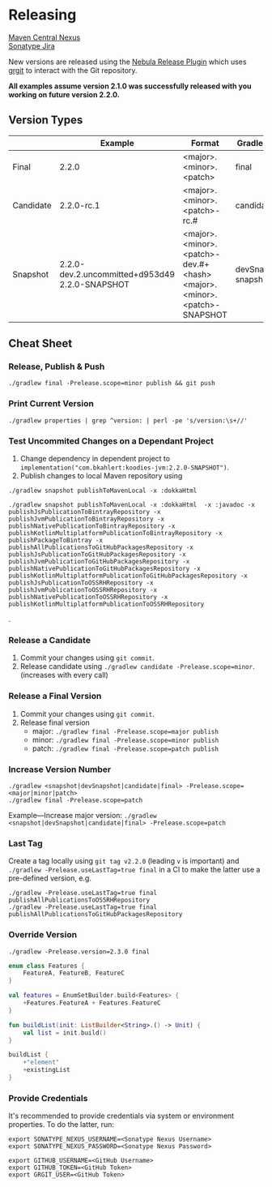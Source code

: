 # Releasing

[Maven Central Nexus](https://oss.sonatype.org/#welcome)  
[Sonatype Jira](https://issues.sonatype.org/secure/Dashboard.jspa)

New versions are released using the [Nebula Release Plugin](https://github.com/nebula-plugins/nebula-release-plugin) which
uses [grgit](https://github.com/ajoberstar/grgit) to interact with the Git repository.

**All examples assume version 2.1.0 was successfully released with you working on future version 2.2.0.**

## Version Types

|           	| Example                                            | Format                                                                    | Gradle Task            |
|-----------	|------------------------------------------------	|-----------------------------------------------------------------------	|----------------------	|
| Final        | 2.2.0                                            | &lt;major&gt;.&lt;minor&gt;.&lt;patch&gt;                                                | final                    |
| Candidate    | 2.2.0-rc.1                                        | &lt;major&gt;.&lt;minor&gt;.&lt;patch&gt;-rc.#                                            | candidate                |
| Snapshot    | 2.2.0-dev.2.uncommitted+d953d49<br>2.2.0-SNAPSHOT    | &lt;major&gt;.&lt;minor&gt;.&lt;patch&gt;-dev.#+&lt;hash&gt;<br>&lt;major&gt;.&lt;minor&gt;.&lt;patch&gt;-SNAPSHOT    | devSnapshot<br>snapshot    |

## Cheat Sheet

### Release, Publish & Push

```shell
./gradlew final -Prelease.scope=minor publish && git push
```

### Print Current Version

```shell
./gradlew properties | grep ^version: | perl -pe 's/version:\s+//'
```

### Test Uncommited Changes on a Dependant Project

1. Change dependency in dependent project to `implementation("com.bkahlert:koodies-jvm:2.2.0-SNAPSHOT")`.
2. Publish changes to local Maven repository using

```shell
./gradlew snapshot publishToMavenLocal -x :dokkaHtml
```

```shell
./gradlew snapshot publishToMavenLocal -x :dokkaHtml  -x :javadoc -x publishJsPublicationToBintrayRepository -x publishJvmPublicationToBintrayRepository -x publishNativePublicationToBintrayRepository -x publishKotlinMultiplatformPublicationToBintrayRepository -x publishPackageToBintray -x publishAllPublicationsToGitHubPackagesRepository -x publishJsPublicationToGitHubPackagesRepository -x publishJvmPublicationToGitHubPackagesRepository -x publishNativePublicationToGitHubPackagesRepository -x publishKotlinMultiplatformPublicationToGitHubPackagesRepository -x publishJsPublicationToOSSRHRepository -x publishJvmPublicationToOSSRHRepository -x publishNativePublicationToOSSRHRepository -x publishKotlinMultiplatformPublicationToOSSRHRepository
```

.

### Release a Candidate

1. Commit your changes using `git commit`.
2. Release candidate using `./gradlew candidate -Prelease.scope=minor`.
   (increases with every call)

### Release a Final Version

1. Commit your changes using `git commit`.
2. Release final version
    - major: `./gradlew final -Prelease.scope=major publish`
    - minor: `./gradlew final -Prelease.scope=minor publish`
    - patch: `./gradlew final -Prelease.scope=patch publish`

### Increase Version Number

```shell
./gradlew <snapshot|devSnapshot|candidate|final> -Prelease.scope=<major|minor|patch>
./gradlew final -Prelease.scope=patch
```

Example—Increase major version: `./gradlew <snapshot|devSnapshot|candidate|final> -Prelease.scope=patch`

### Last Tag

Create a tag locally using `git tag v2.2.0` (leading `v`  is important) and `./gradlew -Prelease.useLastTag=true final` in a CI to make the latter use a
pre-defined version, e.g.

```shell
./gradlew -Prelease.useLastTag=true final publishAllPublicationsToOSSRHRepository
./gradlew -Prelease.useLastTag=true final publishAllPublicationsToGitHubPackagesRepository
```

### Override Version

```shell
./gradlew -Prelease.version=2.3.0 final
```

```kotlin
enum class Features {
    FeatureA, FeatureB, FeatureC
}

val features = EnumSetBuilder.build<Features> {
    +Features.FeatureA + Features.FeatureC
}
```

```kotlin
fun buildList(init: ListBuilder<String>.() -> Unit) {
    val list = init.build()
}

buildList {
    +"element"
    +existingList
}
```

### Provide Credentials

It's recommended to provide credentials via system or environment properties. To do the latter, run:

```shell
export SONATYPE_NEXUS_USERNAME=<Sonatype Nexus Username>
export SONATYPE_NEXUS_PASSWORD=<Sonatype Nexus Password>

export GITHUB_USERNAME=<GitHub Username>
export GITHUB_TOKEN=<GitHub Token>
export GRGIT_USER=<GitHub Token>
```

